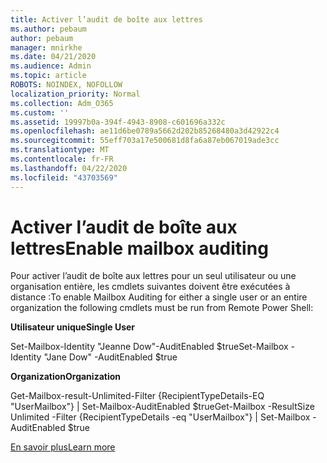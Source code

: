 ```yaml
---
title: Activer l’audit de boîte aux lettres
ms.author: pebaum
author: pebaum
manager: mnirkhe
ms.date: 04/21/2020
ms.audience: Admin
ms.topic: article
ROBOTS: NOINDEX, NOFOLLOW
localization_priority: Normal
ms.collection: Adm_O365
ms.custom: ''
ms.assetid: 19997b0a-394f-4943-8908-c601696a332c
ms.openlocfilehash: ae11d6be0789a5662d202b85268480a3d42922c4
ms.sourcegitcommit: 55eff703a17e500681d8fa6a87eb067019ade3cc
ms.translationtype: MT
ms.contentlocale: fr-FR
ms.lasthandoff: 04/22/2020
ms.locfileid: "43703569"
---
```

# <a name="enable-mailbox-auditing"></a><span data-ttu-id="8b472-102">Activer l’audit de boîte aux lettres</span><span class="sxs-lookup"><span data-stu-id="8b472-102">Enable mailbox auditing</span></span>

<span data-ttu-id="8b472-103">Pour activer l’audit de boîte aux lettres pour un seul utilisateur ou une organisation entière, les cmdlets suivantes doivent être exécutées à distance :</span><span class="sxs-lookup"><span data-stu-id="8b472-103">To enable Mailbox Auditing for either a single user or an entire organization the following cmdlets must be run from Remote Power Shell:</span></span>
  
 <span data-ttu-id="8b472-104">**Utilisateur unique**</span><span class="sxs-lookup"><span data-stu-id="8b472-104">**Single User**</span></span>
  
<span data-ttu-id="8b472-105">Set-Mailbox-Identity "Jeanne Dow"-AuditEnabled $true</span><span class="sxs-lookup"><span data-stu-id="8b472-105">Set-Mailbox -Identity "Jane Dow" -AuditEnabled $true</span></span>
  
 <span data-ttu-id="8b472-106">**Organization**</span><span class="sxs-lookup"><span data-stu-id="8b472-106">**Organization**</span></span>
  
<span data-ttu-id="8b472-107">Get-Mailbox-result-Unlimited-Filter {RecipientTypeDetails-EQ "UserMailbox"} | Set-Mailbox-AuditEnabled $true</span><span class="sxs-lookup"><span data-stu-id="8b472-107">Get-Mailbox -ResultSize Unlimited -Filter {RecipientTypeDetails -eq "UserMailbox"} | Set-Mailbox -AuditEnabled $true</span></span>
  
[<span data-ttu-id="8b472-108">En savoir plus</span><span class="sxs-lookup"><span data-stu-id="8b472-108">Learn more</span></span>](https://docs.microsoft.com/office365/securitycompliance/enable-mailbox-auditing)
  

